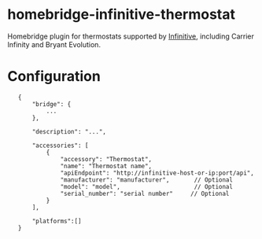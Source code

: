 # homebridge-infinitive-thermostat

Homebridge plugin for thermostats supported by [Infinitive](https://github.com/acd/infinitive), including Carrier Infinity and Bryant Evolution.

# Configuration

 ```
    {
        "bridge": {
            ...
        },
        
        "description": "...",

        "accessories": [
            {
                "accessory": "Thermostat",
                "name": "Thermostat name",
                "apiEndpoint": "http://infinitive-host-or-ip:port/api",
                "manufacturer": "manufacturer",       // Optional
                "model": "model",                     // Optional
                "serial_number": "serial number"     // Optional
            }
        ],

        "platforms":[]
    }
```
